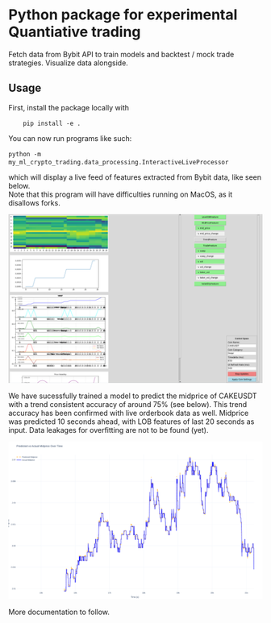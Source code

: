 # Python package for experimental Quantiative trading

Fetch data from Bybit API to train models and backtest / mock trade strategies.
Visualize data alongside.


## Usage

First, install the package locally with 
```
    pip install -e .
```

You can now run programs like such:
```
python -m my_ml_crypto_trading.data_processing.InteractiveLiveProcessor
```
which will display a live feed of features extracted from Bybit data, like seen below.  
Note that this program will have difficulties running on MacOS, as it disallows forks.

![InteractiveLiveProcessor](assets/InteractiveLiveProcessor.png)

We have sucessfully trained a model to predict the midprice of CAKEUSDT with a trend consistent accuracy of around 75% (see below).
This trend accuracy has been confirmed with live orderbook data as well.
Midprice was predicted 10 seconds ahead, with LOB features of last 20 seconds as input.
Data leakages for overfitting are not to be found (yet).

![TrainedModel](assets/predictions.png)


More documentation to follow.
